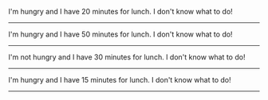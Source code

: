 I'm hungry and I have 20 minutes for lunch.
I don't know what to do!

---

I'm hungry and I have 50 minutes for lunch.
I don't know what to do!

---

I'm not hungry and I have 30 minutes for lunch.
I don't know what to do!

---

I'm hungry and I have 15 minutes for lunch.
I don't know what to do!

---
